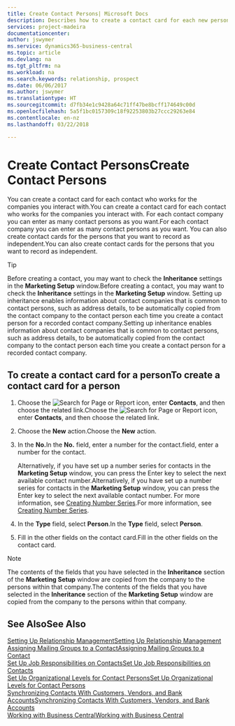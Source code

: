 ```yaml
---
title: Create Contact Persons| Microsoft Docs
description: Describes how to create a contact card for each new person or prospect you interact with or have a business relationship with.
services: project-madeira
documentationcenter: 
author: jswymer
ms.service: dynamics365-business-central
ms.topic: article
ms.devlang: na
ms.tgt_pltfrm: na
ms.workload: na
ms.search.keywords: relationship, prospect
ms.date: 06/06/2017
ms.author: jswymer
ms.translationtype: HT
ms.sourcegitcommit: d7fb34e1c9428a64c71ff47be8bcff174649c00d
ms.openlocfilehash: 5a5f1bc0157309c18f92253803b27ccc29263e84
ms.contentlocale: en-nz
ms.lasthandoff: 03/22/2018

---
```

# <a name="create-contact-persons"></a><span data-ttu-id="97e0d-103">Create Contact Persons</span><span class="sxs-lookup"><span data-stu-id="97e0d-103">Create Contact Persons</span></span>
<span data-ttu-id="97e0d-104">You can create a contact card for each contact who works for the companies you interact with.</span><span class="sxs-lookup"><span data-stu-id="97e0d-104">You can create a contact card for each contact who works for the companies you interact with.</span></span> <span data-ttu-id="97e0d-105">For each contact company you can enter as many contact persons as you want.</span><span class="sxs-lookup"><span data-stu-id="97e0d-105">For each contact company you can enter as many contact persons as you want.</span></span> <span data-ttu-id="97e0d-106">You can also create contact cards for the persons that you want to record as independent.</span><span class="sxs-lookup"><span data-stu-id="97e0d-106">You can also create contact cards for the persons that you want to record as independent.</span></span>

> [!TIP]  
>   <span data-ttu-id="97e0d-107">Before creating a contact, you may want to check the **Inheritance** settings in the **Marketing Setup** window.</span><span class="sxs-lookup"><span data-stu-id="97e0d-107">Before creating a contact, you may want to check the **Inheritance** settings in the **Marketing Setup** window.</span></span> <span data-ttu-id="97e0d-108">Setting up inheritance enables information about contact companies that is common to contact persons, such as address details, to be automatically copied from the contact company to the contact person each time you create a contact person for a recorded contact company.</span><span class="sxs-lookup"><span data-stu-id="97e0d-108">Setting up inheritance enables information about contact companies that is common to contact persons, such as address details, to be automatically copied from the contact company to the contact person each time you create a contact person for a recorded contact company.</span></span>

## <a name="to-create-a-contact-card-for-a-person"></a><span data-ttu-id="97e0d-109">To create a contact card for a person</span><span class="sxs-lookup"><span data-stu-id="97e0d-109">To create a contact card for a person</span></span>
1. <span data-ttu-id="97e0d-110">Choose the ![Search for Page or Report](media/ui-search/search_small.png "Search for Page or Report icon") icon, enter **Contacts**, and then choose the related link.</span><span class="sxs-lookup"><span data-stu-id="97e0d-110">Choose the ![Search for Page or Report](media/ui-search/search_small.png "Search for Page or Report icon") icon, enter **Contacts**, and then choose the related link.</span></span>
2. <span data-ttu-id="97e0d-111">Choose the **New** action.</span><span class="sxs-lookup"><span data-stu-id="97e0d-111">Choose the **New** action.</span></span>
3. <span data-ttu-id="97e0d-112">In the **No.**</span><span class="sxs-lookup"><span data-stu-id="97e0d-112">In the **No.**</span></span> <span data-ttu-id="97e0d-113">field, enter a number for the contact.</span><span class="sxs-lookup"><span data-stu-id="97e0d-113">field, enter a number for the contact.</span></span>

    <span data-ttu-id="97e0d-114">Alternatively, if you have set up a number series for contacts in the **Marketing Setup** window, you can press the Enter key to select the next available contact number.</span><span class="sxs-lookup"><span data-stu-id="97e0d-114">Alternatively, if you have set up a number series for contacts in the **Marketing Setup** window, you can press the Enter key to select the next available contact number.</span></span> <span data-ttu-id="97e0d-115">For more information, see [Creating Number Series](ui-create-number-series.md).</span><span class="sxs-lookup"><span data-stu-id="97e0d-115">For more information, see [Creating Number Series](ui-create-number-series.md).</span></span>
4. <span data-ttu-id="97e0d-116">In the **Type** field, select **Person**.</span><span class="sxs-lookup"><span data-stu-id="97e0d-116">In the **Type** field, select **Person**.</span></span>
5. <span data-ttu-id="97e0d-117">Fill in the other fields on the contact card.</span><span class="sxs-lookup"><span data-stu-id="97e0d-117">Fill in the other fields on the contact card.</span></span>

> [!NOTE]  
>   <span data-ttu-id="97e0d-118">The contents of the fields that you have selected in the **Inheritance** section of the **Marketing Setup** window are copied from the company to the persons within that company.</span><span class="sxs-lookup"><span data-stu-id="97e0d-118">The contents of the fields that you have selected in the **Inheritance** section of the **Marketing Setup** window are copied from the company to the persons within that company.</span></span>

## <a name="see-also"></a><span data-ttu-id="97e0d-119">See Also</span><span class="sxs-lookup"><span data-stu-id="97e0d-119">See Also</span></span>
[<span data-ttu-id="97e0d-120">Setting Up Relationship Management</span><span class="sxs-lookup"><span data-stu-id="97e0d-120">Setting Up Relationship Management</span></span>](marketing-setup-marketing.md)  
[<span data-ttu-id="97e0d-121">Assigning Mailing Groups to a Contact</span><span class="sxs-lookup"><span data-stu-id="97e0d-121">Assigning Mailing Groups to a Contact</span></span>](marketing-mailing-groups.md#AssignMailGroupContact)  
[<span data-ttu-id="97e0d-122">Set Up Job Responsibilities on Contacts</span><span class="sxs-lookup"><span data-stu-id="97e0d-122">Set Up Job Responsibilities on Contacts</span></span>](marketing-job-responsibilities.md)  
[<span data-ttu-id="97e0d-123">Set Up Organizational Levels for Contact Persons</span><span class="sxs-lookup"><span data-stu-id="97e0d-123">Set Up Organizational Levels for Contact Persons</span></span>](marketing-organizational-levels.md)  
[<span data-ttu-id="97e0d-124">Synchronizing Contacts With Customers, Vendors, and Bank Accounts</span><span class="sxs-lookup"><span data-stu-id="97e0d-124">Synchronizing Contacts With Customers, Vendors, and Bank Accounts</span></span>](marketing-synchronize-contacts-customers-vendors-bank-accounts.md)  
[<span data-ttu-id="97e0d-125">Working with Business Central</span><span class="sxs-lookup"><span data-stu-id="97e0d-125">Working with Business Central</span></span>](ui-work-product.md)  

